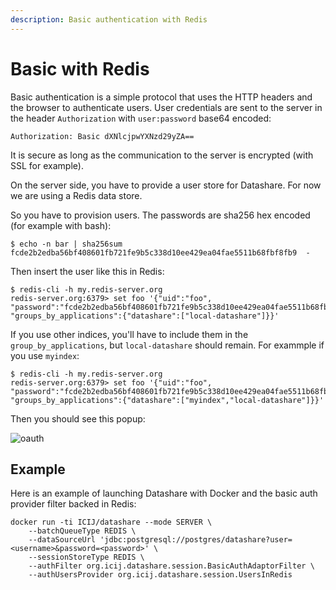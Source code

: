 ```yaml
---
description: Basic authentication with Redis
---
```


# Basic with Redis

Basic authentication is a simple protocol that uses the HTTP headers and the browser to authenticate users. User credentials are sent to the server in the header `Authorization` with `user:password` base64 encoded:

```
Authorization: Basic dXNlcjpwYXNzd29yZA==
```
It is secure as long as the communication to the server is encrypted (with SSL for example).

On the server side, you have to provide a user store for Datashare. For now we are using a Redis data store.

So you have to provision users. The passwords are sha256 hex encoded (for example with bash):
```
$ echo -n bar | sha256sum
fcde2b2edba56bf408601fb721fe9b5c338d10ee429ea04fae5511b68fbf8fb9  -
```

Then insert the user like this in Redis:

```
$ redis-cli -h my.redis-server.org
redis-server.org:6379> set foo '{"uid":"foo", "password":"fcde2b2edba56bf408601fb721fe9b5c338d10ee429ea04fae5511b68fbf8fb9", "groups_by_applications":{"datashare":["local-datashare"]}}'
```

If you use other indices, you'll have to include them in the `group_by_applications`, but `local-datashare` should remain. For exammple if you use `myindex`:

```
$ redis-cli -h my.redis-server.org
redis-server.org:6379> set foo '{"uid":"foo", "password":"fcde2b2edba56bf408601fb721fe9b5c338d10ee429ea04fae5511b68fbf8fb9", "groups_by_applications":{"datashare":["myindex","local-datashare"]}}'
```

Then you should see this popup:

![oauth](https://i.imgur.com/qec6c2k.jpg)

## Example

Here is an example of launching Datashare with Docker and the 
basic auth provider filter backed in Redis:

```
docker run -ti ICIJ/datashare --mode SERVER \
    --batchQueueType REDIS \
    --dataSourceUrl 'jdbc:postgresql://postgres/datashare?user=<username>&password=<password>' \
    --sessionStoreType REDIS \
    --authFilter org.icij.datashare.session.BasicAuthAdaptorFilter \
    --authUsersProvider org.icij.datashare.session.UsersInRedis
```
